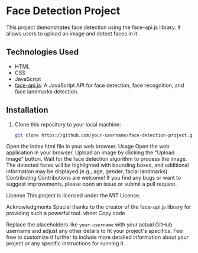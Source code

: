 
# Face Detection Project

This project demonstrates face detection using the face-api.js library. It allows users to upload an image and detect faces in it.

## Technologies Used

- HTML
- CSS
- JavaScript
- [face-api.js](https://github.com/justadudewhohacks/face-api.js): A JavaScript API for face detection, face recognition, and face landmarks detection.
  
## Installation

1. Clone this repository to your local machine:

   ```bash
   git clone https://github.com/your-username/face-detection-project.git
Open the index.html file in your web browser.
Usage
Open the web application in your browser.
Upload an image by clicking the "Upload Image" button.
Wait for the face detection algorithm to process the image.
The detected faces will be highlighted with bounding boxes, and additional information may be displayed (e.g., age, gender, facial landmarks).
Contributing
Contributions are welcome! If you find any bugs or want to suggest improvements, please open an issue or submit a pull request.

License
This project is licensed under the MIT License.

Acknowledgments
Special thanks to the creator of the face-api.js library for providing such a powerful tool.
vbnet
Copy code

Replace the placeholders like `your-username` with your actual GitHub username and adjust any other details to fit your project's specifics. Feel free to customize it further to include more detailed information about your project or any specific instructions for running it.





